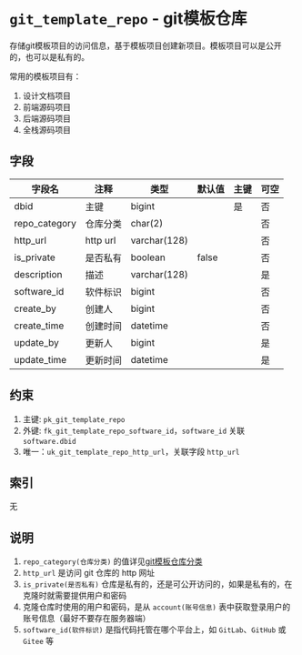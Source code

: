 # `git_template_repo` - git模板仓库

存储git模板项目的访问信息，基于模板项目创建新项目。模板项目可以是公开的，也可以是私有的。

常用的模板项目有：
1. 设计文档项目
2. 前端源码项目
3. 后端源码项目
4. 全栈源码项目

## 字段

| 字段名        | 注释     | 类型         | 默认值 | 主键 | 可空 |
| ------------- | -------- | ------------ | ------ | ---- | ---- |
| dbid          | 主键     | bigint       |        | 是   | 否   |
| repo_category | 仓库分类 | char(2)      |        |      | 否   |
| http_url      | http url | varchar(128) |        |      | 否   |
| is_private    | 是否私有 | boolean      | false  |      | 否   |
| description   | 描述     | varchar(128) |        |      | 是   |
| software_id   | 软件标识 | bigint       |        |      | 否   |
| create_by     | 创建人   | bigint       |        |      | 否   |
| create_time   | 创建时间 | datetime     |        |      | 否   |
| update_by     | 更新人   | bigint       |        |      | 是   |
| update_time   | 更新时间 | datetime     |        |      | 是   |

## 约束

1. 主键: `pk_git_template_repo`
2. 外键: `fk_git_template_repo_software_id`，`software_id` 关联 `software.dbid`
3. 唯一：`uk_git_template_repo_http_url`，关联字段 `http_url`

## 索引

无

## 说明

1. `repo_category(仓库分类)` 的值详见[git模板仓库分类](../data/dict/2002_git_template_repo_category.md)
2. `http_url` 是访问 git 仓库的 http 网址
3. `is_private(是否私有)` 仓库是私有的，还是可公开访问的，如果是私有的，在克隆时就需要提供用户和密码
4. 克隆仓库时使用的用户和密码，是从 `account(账号信息)` 表中获取登录用户的账号信息（最好不要存在服务器端）
5. `software_id(软件标识)` 是指代码托管在哪个平台上，如 `GitLab`、`GitHub` 或 `Gitee` 等

